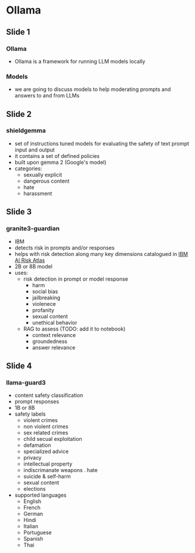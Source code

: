 # Ollama

## Slide 1

### Ollama

- Ollama is a framework for running LLM models locally

### Models

- we are going to discuss models to help moderating prompts and answers to and from LLMs

## Slide 2

### shieldgemma

- set of instructions tuned models for evaluating the safety of text prompt input and output
- it contains a set of defined policies
- built upon gemma 2 (Google's model)
- categories:
  - sexually explicit
  - dangerous content
  - hate
  - harassment

## Slide 3

### granite3-guardian

- IBM
- detects risk in prompts and/or responses
- helps with risk detection along many key dimensions catalogued in [IBM AI Risk Atlas](https://www.ibm.com/docs/en/watsonx/saas?topic=ai-risk-atlas)
- 2B or 8B model
- uses:
  - risk detection in prompt or model response
    - harm
    - social bias
    - jailbreaking
    - violenece
    - profanity
    - sexual content
    - unethical behavior
  - RAG to assess (TODO: add it to notebook)
    - context relevance
    - groundedness
    - answer relevance
    
## Slide 4

### llama-guard3

- content safety classification
- prompt responses
- 1B or 8B
- safety labels
  - violent crimes
  - non violent crimes
  - sex related crimes
  - child secual exploitation
  - defamation
  - specialized advice
  - privacy
  - intellectual property
  - indiscrimanate weapons
  . hate
  - suicide & self-harm
  - sexual content
  - elections
- supported languages
  - English
  - French
  - German
  - Hindi
  - Italian
  - Portuguese
  - Spanish
  - Thai

